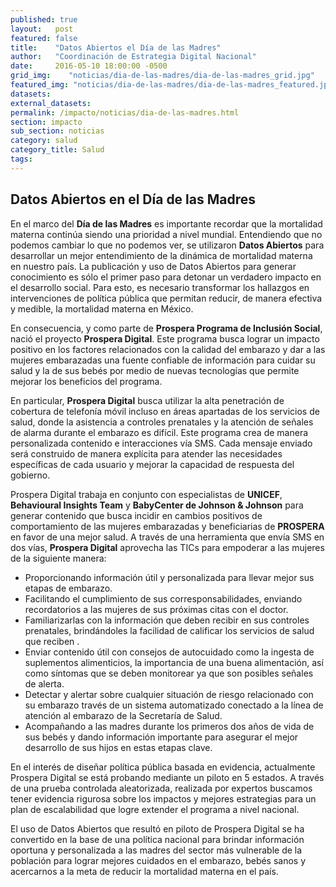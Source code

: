 ```yaml
---
published: true
layout:   post
featured: false
title:    "Datos Abiertos el Día de las Madres"
author:   "Coordinación de Estrategia Digital Nacional"
date:     2016-05-10 18:00:00 -0500
grid_img:    "noticias/dia-de-las-madres/dia-de-las-madres_grid.jpg"
featured_img: "noticias/dia-de-las-madres/dia-de-las-madres_featured.jpg"
datasets:
external_datasets:
permalink: /impacto/noticias/dia-de-las-madres.html
section: impacto
sub_section: noticias
category: salud
category_title: Salud
tags:
---
```

**Datos Abiertos en el Día de las Madres**
------------------------------------------

En el marco del **Día de las Madres** es importante recordar que la mortalidad materna continúa siendo una prioridad a nivel mundial.  Entendiendo que no podemos cambiar lo que no podemos ver, se utilizaron **Datos Abiertos** para desarrollar un mejor entendimiento de la dinámica de mortalidad materna en nuestro país.  La publicación y uso de Datos Abiertos para generar conocimiento es sólo el primer paso para detonar un verdadero impacto en el desarrollo social. Para esto, es necesario transformar los hallazgos en intervenciones de política pública que permitan reducir, de manera efectiva y medible, la mortalidad materna en México.

En consecuencia, y como parte de **Prospera Programa de Inclusión Social**, nació el proyecto **Prospera Digital**. Este programa busca lograr un impacto positivo en los factores relacionados con la calidad del embarazo y dar a las mujeres embarazadas una fuente confiable de información para cuidar su salud y la de sus bebés por medio de nuevas tecnologías que permite mejorar los beneficios del programa.

En particular, **Prospera Digital** busca utilizar la alta penetración de cobertura de telefonía móvil incluso en áreas apartadas de los servicios de salud, donde la asistencia a controles prenatales y la atención de señales de alarma durante el embarazo es difícil. Este programa crea de manera personalizada contenido e interacciones vía SMS. Cada mensaje enviado será construido de manera explícita para atender las necesidades específicas de cada usuario y mejorar la capacidad de respuesta del gobierno.

Prospera Digital trabaja en conjunto con especialistas de **UNICEF**, **Behavioural Insights Team** y **BabyCenter de Johnson & Johnson** para generar contenido que busca incidir en cambios positivos de comportamiento de las mujeres embarazadas y beneficiarias de **PROSPERA** en favor de una mejor salud. A través de una herramienta que envía SMS en dos vías, **Prospera Digital** aprovecha las TICs para empoderar a las mujeres de la siguiente manera:

 - Proporcionando información útil y personalizada para llevar mejor sus etapas de embarazo.  
 - Facilitando el cumplimiento de sus corresponsabilidades, enviando recordatorios a las mujeres de sus próximas citas con el doctor.
 - Familiarizarlas con la  información que deben recibir en sus controles prenatales,  brindándoles la facilidad de calificar los servicios de salud que reciben  .
 - Enviar contenido útil con consejos de autocuidado como la ingesta de suplementos alimenticios, la importancia de una buena alimentación, así como síntomas que se deben monitorear ya que son posibles señales de alerta.
 - Detectar y alertar sobre cualquier situación de riesgo relacionado con su embarazo través de un sistema automatizado conectado a la línea de atención al embarazo de la Secretaría de Salud.
 -  Acompañando a las madres durante los primeros dos años de vida de sus bebés y dando información importante para asegurar el mejor desarrollo de sus hijos en estas etapas clave.

En el interés de diseñar política pública basada en evidencia, actualmente Prospera Digital se está probando mediante un piloto en 5 estados. A través de una prueba controlada aleatorizada, realizada por expertos buscamos tener evidencia rigurosa sobre los impactos y mejores estrategias para un plan de escalabilidad que logre extender el programa a nivel nacional.   

El uso de Datos Abiertos que resultó en piloto de Prospera Digital se ha convertido en la base de una política nacional para brindar información oportuna y personalizada a las madres del sector más vulnerable de la población para lograr mejores cuidados en el embarazo, bebés sanos y acercarnos a la meta de reducir la mortalidad materna en el país.
